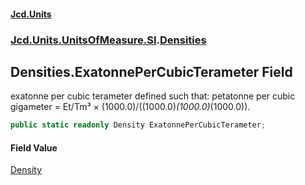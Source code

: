 #### [Jcd.Units](index.md 'index')

### [Jcd.Units.UnitsOfMeasure.SI](Jcd.Units.UnitsOfMeasure.SI.md 'Jcd.Units.UnitsOfMeasure.SI').[Densities](Densities.md 'Jcd.Units.UnitsOfMeasure.SI.Densities')

## Densities.ExatonnePerCubicTerameter Field

exatonne per cubic terameter defined such that: petatonne per cubic gigameter = Et/Tm³ ×
(1000.0)/((1000.0)*(1000.0)*(1000.0)).

```csharp
public static readonly Density ExatonnePerCubicTerameter;
```

#### Field Value

[Density](Density.md 'Jcd.Units.UnitTypes.Density')